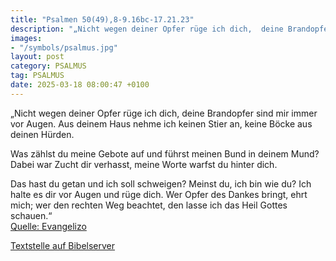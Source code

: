 ```yaml
---
title: "Psalmen 50(49),8-9.16bc-17.21.23"
description: "„Nicht wegen deiner Opfer rüge ich dich,  deine Brandopfer sind mir immer vor Augen. Aus deinem Haus nehme ich keinen Stier an,  keine Böcke aus deinen Hürden.  Was zählst du meine Gebote auf und führst meinen Bund in deinem Mund? Dabei war Zucht dir verhasst,  meine Worte war...."
images:
- "/symbols/psalmus.jpg"
layout: post
category: PSALMUS
tag: PSALMUS
date: 2025-03-18 08:00:47 +0100
---
```

„Nicht wegen deiner Opfer rüge ich dich, 
deine Brandopfer sind mir immer vor Augen.
Aus deinem Haus nehme ich keinen Stier an, 
keine Böcke aus deinen Hürden.

Was zählst du meine Gebote auf
und führst meinen Bund in deinem Mund?
Dabei war Zucht dir verhasst, 
meine Worte warfst du hinter dich.<!--more-->

Das hast du getan und ich soll schweigen? 
Meinst du, ich bin wie du? 
Ich halte es dir vor Augen und rüge dich.
Wer Opfer des Dankes bringt, ehrt mich; 
wer den rechten Weg beachtet, den lasse ich das Heil Gottes schauen.“<br>
[Quelle: Evangelizo](https://evangeliumtagfuertag.org/DE/gospel)

[Textstelle auf Bibelserver](https://www.bibleserver.com/EU/ps50(49),8-9.16bc-17.21.23)
